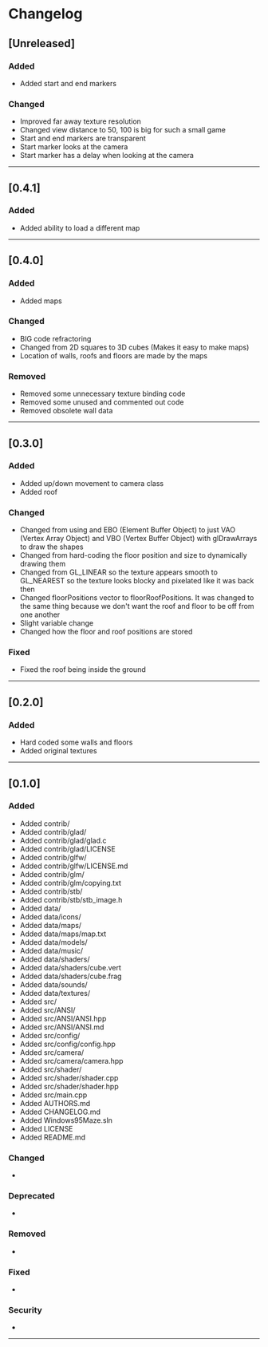 # Changelog

## [Unreleased]

### Added
* Added start and end markers

### Changed
* Improved far away texture resolution
* Changed view distance to 50, 100 is big for such a small game
* Start and end markers are transparent
* Start marker looks at the camera
* Start marker has a delay when looking at the camera

-------------------------------------------------------------------------------------------------------------


## [0.4.1]

### Added
* Added ability to load a different map

-------------------------------------------------------------------------------------------------------------

## [0.4.0]

### Added
* Added maps

### Changed
* BIG code refractoring
* Changed from 2D squares to 3D cubes (Makes it easy to make maps)
* Location of walls, roofs and floors are made by the maps

### Removed
* Removed some unnecessary texture binding code
* Removed some unused and commented out code
* Removed obsolete wall data

-------------------------------------------------------------------------------------------------------------

## [0.3.0]

### Added
* Added up/down movement to camera class
* Added roof

### Changed
* Changed from using and EBO (Element Buffer Object) to just VAO (Vertex Array Object) and VBO (Vertex Buffer Object) with glDrawArrays to draw the shapes
* Changed from hard-coding the floor position and size to dynamically drawing them
* Changed from GL_LINEAR so the texture appears smooth to GL_NEAREST so the texture looks blocky and pixelated like it was back then
* Changed floorPositions vector to floorRoofPositions. It was changed to the same thing because we don't want the roof and floor to be off from one another
* Slight variable change
* Changed how the floor and roof positions are stored

### Fixed
* Fixed the roof being inside the ground

-------------------------------------------------------------------------------------------------------------

## [0.2.0]

### Added
* Hard coded some walls and floors
* Added original textures

-------------------------------------------------------------------------------------------------------------

## [0.1.0]

### Added
* Added contrib/
* Added contrib/glad/
* Added contrib/glad/glad.c
* Added contrib/glad/LICENSE
* Added contrib/glfw/
* Added contrib/glfw/LICENSE.md
* Added contrib/glm/
* Added contrib/glm/copying.txt
* Added contrib/stb/
* Added contrib/stb/stb_image.h
* Added data/
* Added data/icons/
* Added data/maps/
* Added data/maps/map.txt
* Added data/models/
* Added data/music/
* Added data/shaders/
* Added data/shaders/cube.vert
* Added data/shaders/cube.frag
* Added data/sounds/
* Added data/textures/
* Added src/
* Added src/ANSI/
* Added src/ANSI/ANSI.hpp
* Added src/ANSI/ANSI.md
* Added src/config/
* Added src/config/config.hpp
* Added src/camera/
* Added src/camera/camera.hpp
* Added src/shader/
* Added src/shader/shader.cpp
* Added src/shader/shader.hpp
* Added src/main.cpp
* Added AUTHORS.md
* Added CHANGELOG.md
* Added Windows95Maze.sln
* Added LICENSE
* Added README.md

### Changed
*

### Deprecated
*

### Removed
*

### Fixed
*

### Security
*

-------------------------------------------------------------------------------------------------------------